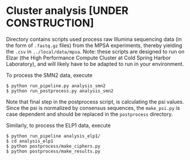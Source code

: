 # Cluster analysis [UNDER CONSTRUCTION]

Directory contains scripts used process raw Illumina sequencing data (in the form of `.fastq.gz` files) from the MPSA experiments, thereby yielding the `.csv` in `../local/data/mpsa`. Note: these scripts are designed to run on Elzar (the High Performance Compute Cluster at Cold Spring Harbor Laboratory), and will likely have to be adapted to run in your environment.

To process the SMN2 data, execute

```
$ python run_pipeline.py analysis_smn2
$ python run_postprocess.py analysis_smn2
```

Note that final step in the postprocess script, is calculating the psi values. Since the psi is normalized by consensus sequences, the `make_psi.py` is case dependent and should be replaced in the `postprocess` directory.

Similarly, to process the ELP1 data, execute
```
$ python run_pipeline analysis_elp1/
$ cd analysis_elp1
$ python postprocess/make_ciphers.py
$ python postprocess/make_results.py
```
